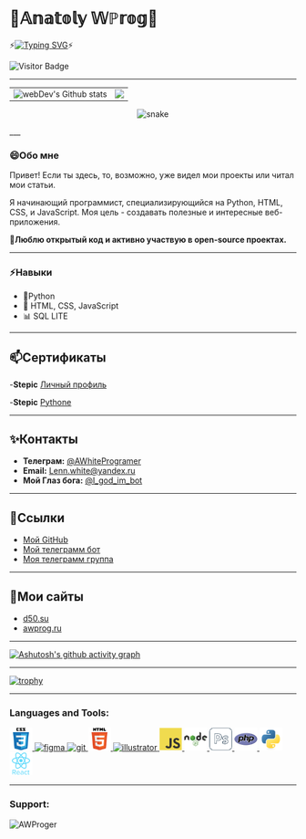 
# 🐍𝔸𝕟𝕒𝕥𝕠𝕝𝕪 𝕎ℙ𝕣𝕠𝕘🐍

⚡[![Typing SVG](https://readme-typing-svg.herokuapp.com?font=Fira+Code&size=16&pause=1000&color=33F79D&center=true&vCenter=true&random=false&width=435&lines=I+have+been+actively+writing+code;Since+November+2023)](https://git.io/typing-svg)⚡

![Visitor Badge](https://visitor-badge.laobi.icu/badge?page_id=AWProger)

___

<table>
  <tr>
    <td>
      <img align="left" src="http://github-readme-streak-stats.herokuapp.com?user=AWProger&theme=dark&background=000000" alt="webDev's Github stats" />
    </td>
   <td>
    <img align="left" src="https://github-readme-stats.vercel.app/api/top-langs/?username=AWProger&layout=compact"/>
   </td>
  </tr>
</table> 

<p align="center">
 <img width="600" src=https://wakatime.com/share/@018d9ffb-ef5f-4680-876e-e2b0bb1804e4/188f1707-1d92-4e16-b471-682bb828ebd2.svg alt="snake"/>
</p>
___

### 😄Обо мне

Привет! Если ты здесь, то, возможно, уже видел мои проекты или читал мои статьи.

Я начинающий программист, специализирующийся на Python, HTML, CSS, и JavaScript. Моя цель - создавать полезные и интересные веб-приложения.

👯**Люблю открытый код и активно участвую в open-source проектах.**

___

### ⚡Навыки
- 🐍Python
- 🚀 HTML, CSS, JavaScript
- 📊 SQL LITE

___
## 📫Сертификаты

-**Stepic** [Личный профиль](https://stepik.org/users/742335051/profile)

-**Stepic** [Pythone](https://stepik.org/cert/2370256)

___
## ✨Контакты
- **Телеграм:** [@AWhiteProgramer](https://t.me/AWProgramer)
- **Email:** Lenn.white@yandex.ru
- **Мой Глаз бога:** [@I_god_im_bot](https://t.me/I_god_im_bot)
___
## 💬Ссылки
- [Мой GitHub](https://github.com/AWProger)
- [Мой телеграмм бот](https://t.me/ATTWhiteBot)
- [Моя телеграмм группа](https://t.me/AWProgramer)
___
## 🔭Мои сайты
- [d50.su](https://d50.su)
- [awprog.ru](https://awprog.ru)
___

[![Ashutosh's github activity graph](https://github-readme-activity-graph.vercel.app/graph?username=AWProger&theme=github-compact)](https://github.com/AWProger/github-readme-activity-graph)

___

[![trophy](https://github-profile-trophy.vercel.app/?username=AWProger)](https://github.com/AWProger/github-profile-trophy)

___

<p align="left">
</p>
<h3 align="left">Languages and Tools:</h3>
<p align="left"> <a href="https://www.w3schools.com/css/" target="_blank" rel="noreferrer"> <img src="https://raw.githubusercontent.com/devicons/devicon/master/icons/css3/css3-original-wordmark.svg" alt="css3" width="40" height="40"/> </a> <a href="https://www.figma.com/" target="_blank" rel="noreferrer"> <img src="https://www.vectorlogo.zone/logos/figma/figma-icon.svg" alt="figma" width="40" height="40"/> </a> <a href="https://git-scm.com/" target="_blank" rel="noreferrer"> <img src="https://www.vectorlogo.zone/logos/git-scm/git-scm-icon.svg" alt="git" width="40" height="40"/> </a> <a href="https://www.w3.org/html/" target="_blank" rel="noreferrer"> <img src="https://raw.githubusercontent.com/devicons/devicon/master/icons/html5/html5-original-wordmark.svg" alt="html5" width="40" height="40"/> </a> <a href="https://www.adobe.com/in/products/illustrator.html" target="_blank" rel="noreferrer"> <img src="https://www.vectorlogo.zone/logos/adobe_illustrator/adobe_illustrator-icon.svg" alt="illustrator" width="40" height="40"/> </a> <a href="https://developer.mozilla.org/en-US/docs/Web/JavaScript" target="_blank" rel="noreferrer"> <img src="https://raw.githubusercontent.com/devicons/devicon/master/icons/javascript/javascript-original.svg" alt="javascript" width="40" height="40"/> </a> <a href="https://nodejs.org" target="_blank" rel="noreferrer"> <img src="https://raw.githubusercontent.com/devicons/devicon/master/icons/nodejs/nodejs-original-wordmark.svg" alt="nodejs" width="40" height="40"/> </a> <a href="https://www.photoshop.com/en" target="_blank" rel="noreferrer"> <img src="https://raw.githubusercontent.com/devicons/devicon/master/icons/photoshop/photoshop-line.svg" alt="photoshop" width="40" height="40"/> </a> <a href="https://www.php.net" target="_blank" rel="noreferrer"> <img src="https://raw.githubusercontent.com/devicons/devicon/master/icons/php/php-original.svg" alt="php" width="40" height="40"/> </a> <a href="https://www.python.org" target="_blank" rel="noreferrer"> <img src="https://raw.githubusercontent.com/devicons/devicon/master/icons/python/python-original.svg" alt="python" width="40" height="40"/> </a> <a href="https://reactjs.org/" target="_blank" rel="noreferrer"> <img src="https://raw.githubusercontent.com/devicons/devicon/master/icons/react/react-original-wordmark.svg" alt="react" width="40" height="40"/> </a> </p>

___
<h3 align="left">Support:</h3>
<p><a href="https://ko-fi.com/AWProger"> <img align="left" src="https://cdn.ko-fi.com/cdn/kofi3.png?v=3" height="50" width="210" alt="AWProger" /></a></p><br><br>
<!--
**AWProger/AWProger** is a ✨ _special_ ✨ repository because its `README.md` (this file) appears on your GitHub profile.

Here are some ideas to get you started:

- 🔭 I’m currently working on ...
- 🌱 I’m currently learning ...
- 👯 I’m looking to collaborate on ...
- 🤔 I’m looking for help with ...
- 💬 Ask me about ...
- 📫 How to reach me: ...
- 😄 Pronouns: ...
- ⚡ Fun fact: ...
-->
